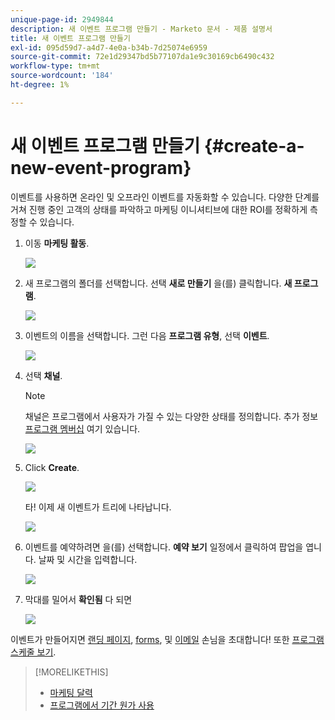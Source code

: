 ```yaml
---
unique-page-id: 2949844
description: 새 이벤트 프로그램 만들기 - Marketo 문서 - 제품 설명서
title: 새 이벤트 프로그램 만들기
exl-id: 095d59d7-a4d7-4e0a-b34b-7d25074e6959
source-git-commit: 72e1d29347bd5b77107da1e9c30169cb6490c432
workflow-type: tm+mt
source-wordcount: '184'
ht-degree: 1%

---
```


# 새 이벤트 프로그램 만들기 {#create-a-new-event-program}

이벤트를 사용하면 온라인 및 오프라인 이벤트를 자동화할 수 있습니다. 다양한 단계를 거쳐 진행 중인 고객의 상태를 파악하고 마케팅 이니셔티브에 대한 ROI를 정확하게 측정할 수 있습니다.

1. 이동 **마케팅 활동**.

   ![](assets/ma.png)

1. 새 프로그램의 폴더를 선택합니다. 선택 **새로 만들기** 을(를) 클릭합니다. **새 프로그램**.

   ![](assets/image2015-2-26-14-3a24-3a30.png)

1. 이벤트의 이름을 선택합니다. 그런 다음 **프로그램 유형**, 선택 **이벤트**.

   ![](assets/image2015-2-26-14-3a26-3a6.png)

1. 선택 **채널**.

   >[!NOTE]
   >
   >채널은 프로그램에서 사용자가 가질 수 있는 다양한 상태를 정의합니다. 추가 정보 [프로그램 멤버십](/help/marketo/product-docs/core-marketo-concepts/programs/creating-programs/understanding-program-membership.md) 여기 있습니다.

   ![](assets/image2015-2-26-14-3a29-3a3.png)

1. Click **Create**.

   ![](assets/image2015-2-26-14-3a33-3a17.png)

   타! 이제 새 이벤트가 트리에 나타납니다.

   ![](assets/image2015-2-26-14-3a34-3a33.png)

1. 이벤트를 예약하려면 을(를) 선택합니다. **예약 보기** 일정에서 클릭하여 팝업을 엽니다. 날짜 및 시간을 입력합니다.

   ![](assets/image2016-3-25-14-3a17-3a33.png)

1. 막대를 밀어서 **확인됨** 다 되면

   ![](assets/image2016-3-25-14-3a18-3a13.png)

이벤트가 만들어지면 [랜딩 페이지](/help/marketo/product-docs/demand-generation/landing-pages/free-form-landing-pages/create-a-free-form-landing-page.md), [forms](/help/marketo/product-docs/demand-generation/forms/creating-a-form/create-a-form.md), 및 [이메일](/help/marketo/product-docs/email-marketing/email-programs/creating-an-email-program/create-an-email-program.md) 손님을 초대합니다! 또한 [프로그램 스케줄 보기](https://docs.marketo.com/display/docs/program+schedule+view).

>[!MORELIKETHIS]
>
>* [마케팅 달력](/help/marketo/product-docs/core-marketo-concepts/marketing-calendar/understanding-the-calendar/navigating-the-marketing-calendar.md)
>* [프로그램에서 기간 원가 사용](/help/marketo/product-docs/core-marketo-concepts/programs/working-with-programs/using-period-costs-in-a-program.md)

